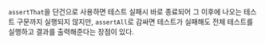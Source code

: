 `assertThat`을 단건으로 사용하면 테스트 실패시 바로 종료되어 그 이후에 나오는 테스트 구문까지 실행되지 않지만, `assertAll`로 감싸면 테스트가 실패해도 전체 테스트를 실행하고 결과를 출력해준다는 장점이 있다.